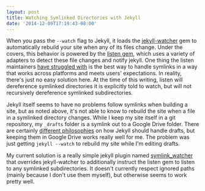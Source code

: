 ```yaml
---
layout: post
title: Watching Symlinked Directories with Jekyll
date: '2014-12-09T17:19:43-08:00'
---
```


When you pass the `--watch` flag to Jekyll, it loads the [jekyll-watcher][] gem to automatically rebuild
your site when any of its files change.  Under the covers, this behavior is powered by the [listen
gem][], which uses a variety of adapters to detect these file changes and notify jekyll.  One thing
the listen maintainers [have struggled with][] is the best way to handle symlinks in a way that works
across platforms and meets users' expectations.  In reality, there's just no easy solution here.
At the time of this writing, listen will dereference symlinked directories it is explicitly told to
watch, but will not recursively dereference symlinked subdirectories.

Jekyll itself seems to have no problems follow symlinks when building a site, but as noted above,
it's not able to know to rebuild the site when a file in a symlinked directory changes.  While I
keep my site itself in a git repository, my `_drafts` folder is a symlink out to a Google Drive
folder.  There are certainly [different philosophies][] on how Jekyll should handle drafts, but
keeping them in Google Drive works really well for me.  The problem was just getting `jekyll
--watch` to rebuild my site while I'm editing drafts.

My current solution is a really simple jekyll plugin named [symlink_watcher] that overrides
jekyll-watcher to additionally instruct the listen gem to listen to any symlinked subdirectories.
It doesn't currently respect ignored paths (mainly because I don't use them myself), but otherwise
seems to work pretty well.

[jekyll-watcher]: https://github.com/jekyll/jekyll-watch
[listen gem]: https://github.com/guard/listen
[have struggled with]: https://github.com/guard/listen/issues/25
[different philosophies]: https://github.com/jekyll/jekyll/issues/1469#issuecomment-23831358
[symlink_watcher]: https://github.com/willnorris/willnorris.com/blob/jekyll/src/_plugins/symlink_watcher.rb
